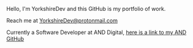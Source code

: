 Hello, I'm YorkshireDev and this GitHub is my portfolio of work.

Reach me at YorkshireDev@protonmail.com

Currently a Software Developer at AND Digital, [here is a link to my AND GitHub](https://github.com/Zac-AND-Digital)

<!---
YorkshireDev/YorkshireDev is a ✨ special ✨ repository because its `README.md` (this file) appears on your GitHub profile.
You can click the Preview link to take a look at your changes.
--->
